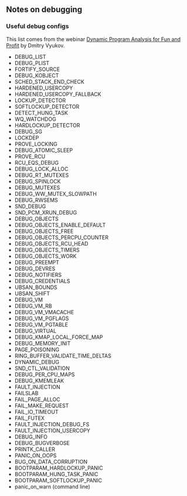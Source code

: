 ## Notes on debugging

### Useful debug configs

This list comes from the webinar [Dynamic Program Analysis for Fun and Profit](https://events.linuxfoundation.org/mentorship-session-dynamic-program-analysis/) by Dmitry Vyukov.

- DEBUG_LIST
- DEBUG_PLIST
- FORTIFY_SOURCE
- DEBUG_KOBJECT
- SCHED_STACK_END_CHECK
- HARDENED_USERCOPY
- HARDENED_USERCOPY_FALLBACK
- LOCKUP_DETECTOR
- SOFTLOCKUP_DETECTOR
- DETECT_HUNG_TASK
- WQ_WATCHDOG
- HARDLOCKUP_DETECTOR
- DEBUG_SG
- LOCKDEP
- PROVE_LOCKING
- DEBUG_ATOMIC_SLEEP
- PROVE_RCU
- RCU_EQS_DEBUG
- DEBUG_LOCK_ALLOC
- DEBUG_RT_MUTEXES
- DEBUG_SPINLOCK
- DEBUG_MUTEXES
- DEBUG_WW_MUTEX_SLOWPATH
- DEBUG_RWSEMS
- SND_DEBUG
- SND_PCM_XRUN_DEBUG
- DEBUG_OBJECTS
- DEBUG_OBJECTS_ENABLE_DEFAULT
- DEBUG_OBJECTS_FREE
- DEBUG_OBJECTS_PERCPU_COUNTER
- DEBUG_OBJECTS_RCU_HEAD
- DEBUG_OBJECTS_TIMERS
- DEBUG_OBJECTS_WORK
- DEBUG_PREEMPT
- DEBUG_DEVRES
- DEBUG_NOTIFIERS
- DEBUG_CREDENTIALS
- UBSAN_BOUNDS
- UBSAN_SHIFT
- DEBUG_VM
- DEBUG_VM_RB
- DEBUG_VM_VMACACHE
- DEBUG_VM_PGFLAGS
- DEBUG_VM_PGTABLE
- DEBUG_VIRTUAL
- DEBUG_KMAP_LOCAL_FORCE_MAP
- DEBUG_MEMORY_INIT
- PAGE_POISONING
- RING_BUFFER_VALIDATE_TIME_DELTAS
- DYNAMIC_DEBUG
- SND_CTL_VALIDATION
- DEBUG_PER_CPU_MAPS
- DEBUG_KMEMLEAK
- FAULT_INJECTION
- FAILSLAB
- FAIL_PAGE_ALLOC
- FAIL_MAKE_REQUEST
- FAIL_IO_TIMEOUT
- FAIL_FUTEX
- FAULT_INJECTION_DEBUG_FS
- FAULT_INJECTION_USERCOPY
- DEBUG_INFO
- DEBUG_BUGVERBOSE
- PRINTK_CALLER
- PANIC_ON_OOPS
- BUG_ON_DATA_CORRUPTION
- BOOTPARAM_HARDLOCKUP_PANIC
- BOOTPARAM_HUNG_TASK_PANIC
- BOOTPARAM_SOFTLOCKUP_PANIC
- panic_on_warn (command line)
